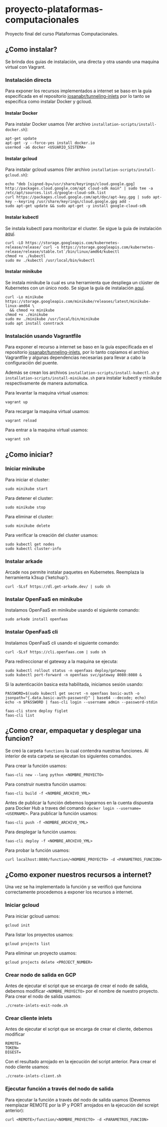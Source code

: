 # proyecto-plataformas-computacionales

Proyecto final del curso Plataformas Computacionales. 

## ¿Como instalar?

Se brinda dos guias de instalación, una directa y otra usando una maquina virtual con Vagrant.  

### Instalación directa

Para exponer los recursos implementados a internet se baso en la guía especificada en el repositorio [josanabr/tunneling-inlets](https://github.com/josanabr/tunneling-inlets) por lo tanto se especifica como instalar Docker y gcloud.

#### Instalar Docker

Para instalar Docker usamos (Ver archivo `installation-scripts/install-docker.sh`):
```
apt-get update
apt-get -y --force-yes install docker.io
usermod -aG docker <USUARIO_SISTEMA>
```

#### Instalar gcloud

Para instalar gcloud usamos (Ver archivo `installation-scripts/install-gcloud.sh`):
```
echo "deb [signed-by=/usr/share/keyrings/cloud.google.gpg] http://packages.cloud.google.com/apt cloud-sdk main" | sudo tee -a /etc/apt/sources.list.d/google-cloud-sdk.list
curl https://packages.cloud.google.com/apt/doc/apt-key.gpg | sudo apt-key --keyring /usr/share/keyrings/cloud.google.gpg add -
sudo apt-get update && sudo apt-get -y install google-cloud-sdk
```

#### Instalar kubectl

Se instala kubectl para monitorizar el cluster. Se sigue la guía de instalación [aquí](https://kubernetes.io/docs/tasks/tools/install-kubectl/).

```
curl -LO https://storage.googleapis.com/kubernetes-release/release/`curl -s https://storage.googleapis.com/kubernetes-release/release/stable.txt`/bin/linux/amd64/kubectl
chmod +x ./kubectl
sudo mv ./kubectl /usr/local/bin/kubectl
```
#### Instalar minikube

Se instala minikube la cual es una herramienta que despliega un clúster de Kubernetes con un único nodo. Se sigue la guía de instalación [aquí](https://kubernetes.io/es/docs/tasks/tools/install-minikube/).

```
curl -Lo minikube https://storage.googleapis.com/minikube/releases/latest/minikube-linux-amd64 \
  && chmod +x minikube
chmod +x ./minikube
sudo mv ./minikube /usr/local/bin/minikube
sudo apt install conntrack
```

### Instalación usando Vagrantfile

Para exponer el recurso a internet se baso en la guía especificada en el repositorio [josanabr/tunneling-inlets](https://github.com/josanabr/tunneling-inlets), por lo tanto copiamos el archivo Vagrantfile y algunas dependencias necesarias para llevar a cabo la configuración del puente. 

Además se crean los archivos `installation-scripts/install-kubectl.sh` y `installation-scripts/install-minikube.sh` para instalar kubectl y minikube respectivamente de manera automatica.

Para levantar la maquina virtual usamos:
```
vagrant up
```

Para recargar la maquina virtual usamos:
```
vagrant reload
```

Para entrar a la maquina virtual usamos:
```
vagrant ssh
```

## ¿Como iniciar?

### Iniciar minikube

Para iniciar el cluster:
```
sudo minikube start
```

Para detener el cluster:
```
sudo minikube stop
```

Para eliminar el cluster:
```
sudo minikube delete
```

Para verificar la creación del cluster usamos:
```
sudo kubectl get nodes
sudo kubectl cluster-info
```

### Instalar arkade

Arcade nos permite instalar paquetes en Kubernetes. Reemplaza la herramienta k3sup ('ketchup'). 

```
curl -SLsf https://dl.get-arkade.dev/ | sudo sh
```

### Instalar OpenFaaS en minikube

Instalamos OpenFaaS en minikube usando el siguiente comando:

```
sudo arkade install openfaas
```

### Instalar OpenFaaS cli

Instalamos OpenFaaS cli usando el siguiente comando:

```
curl -SLsf https://cli.openfaas.com | sudo sh
```

Para redireccionar el gateway a la maquina se ejecuta:

```
sudo kubectl rollout status -n openfaas deploy/gateway
sudo kubectl port-forward -n openfaas svc/gateway 8080:8080 &
```

Si la autenticación basica esta habilitada, iniciamos sesión usando:
```
PASSWORD=$(sudo kubectl get secret -n openfaas basic-auth -o jsonpath="{.data.basic-auth-password}" | base64 --decode; echo)
echo -n $PASSWORD | faas-cli login --username admin --password-stdin

faas-cli store deploy figlet
faas-cli list
```

## ¿Como crear, empaquetar y desplegar una funcion?

Se creó la carpeta `functions`  la cual contendra nuestras funciones. Al interior de esta carpeta se ejecutan los siguientes comandos. 

Para crear la función usamos:
```
faas-cli new --lang python <NOMBRE_PROYECTO>
```

Para construir nuestra función usamos:
```
faas-cli build -f <NOMBRE_ARCHIVO_YML>
```

Antes de publicar la función debemos logearnos en la cuenta dispuesta para Docker Hub a traves del comando `docker login --username=<USERNAME>`. Para publicar la función usamos:
```
faas-cli push -f <NOMBRE_ARCHIVO_YML>
```

Para desplegar la función usamos:
```
faas-cli deploy -f <NOMBRE_ARCHIVO_YML>
```

Para probar la función usamos:
```
curl localhost:8080/function/<NOMBRE_PROYECTO> -d <PARAMETROS_FUNCION>
```

## ¿Como exponer nuestros recursos a internet?

Una vez se ha implementado la función y se verificó que funciona correctamente procedemos a exponer los recursos a internet.

### Iniciar gcloud

Para iniciar gcloud uamos:
```
gcloud init
```

Para listar los proyectos usamos:
```
gcloud projects list
```

Para eliminar un proyecto usamos:
```
gcloud projects delete <PROJECT_NUMBER>
```

### Crear nodo de salida en GCP

Antes de ejecutar el script que se encarga de crear el nodo de salida, debemos modificar `<NOMBRE_PROYECTO>` por el nombre de nuestro proyecto. Para crear el nodo de salida usamos:

```
./create-inlets-exit-node.sh
```

### Crear cliente inlets

Antes de ejecutar el script que se encarga de crear el cliente, debemos modificar 
```
REMOTE=
TOKEN=
DIGEST=
```
Con el resultado arrojado en la ejecución del script anterior. Para crear el nodo cliente usamos:
```
./create-inlets-client.sh
```

### Ejecutar función a través del nodo de salida

Para ejecutar la función a través del nodo de salida usamos (Devemos reemplazar REMOTE por la IP y PORT arrojados en la ejecución del screipt anterior):
```
curl <REMOTE>/function/<NOMBRE_PROYECTO> -d <PARAMETROS_FUNCION>
```

